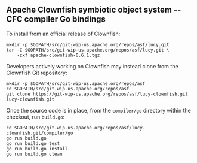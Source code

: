 Apache Clownfish symbiotic object system -- CFC compiler Go bindings
--------------------------------------------------------------------

To install from an official release of Clownfish:

    mkdir -p $GOPATH/src/git-wip-us.apache.org/repos/asf/lucy.git
    tar -C $GOPATH/src/git-wip-us.apache.org/repos/asf/lucy.git \
        -zxf apache-clownfish-0.6.1.tgz

Developers actively working on Clownfish may instead clone from the Clownfish
Git repository:

    mkdir -p $GOPATH/src/git-wip-us.apache.org/repos/asf
    cd $GOPATH/src/git-wip-us.apache.org/repos/asf
    git clone https://git-wip-us.apache.org/repos/asf/lucy-clownfish.git lucy-clownfish.git

Once the source code is in place, from the `compiler/go` directory within the
checkout, run `build.go`:

    cd $GOPATH/src/git-wip-us.apache.org/repos/asf/lucy-clownfish.git/compiler/go
    go run build.go
    go run build.go test
    go run build.go install
    go run build.go clean

